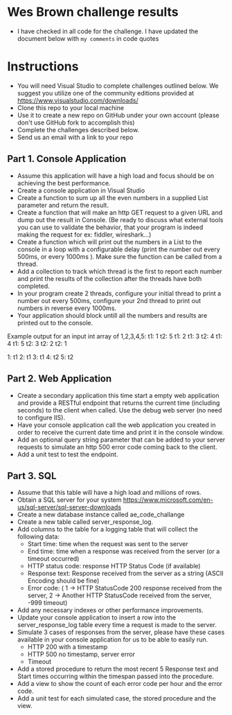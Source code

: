 # Wes Brown challenge results
- I have checked in all code for the challenge.  I have updated the document below with `my comments` in code quotes

# Instructions
- You will need Visual Studio to complete challenges outlined below. We suggest you utilize one of the community editions provided at https://www.visualstudio.com/downloads/
- Clone this repo to your local machine
- Use it to create a new repo on GitHub under your own account (please don't use GitHub fork to accomplish this)
- Complete the challenges described below. 
- Send us an email with a link to your repo

## Part 1. Console Application
- Assume this application will have a high load and focus should be on achieving the best performance.
- Create a console application in Visual Studio
- Create a function to sum up all the even numbers in a supplied List<int> parameter and return the result.
- Create a function that will make an http GET request to a given URL and dump out the result in Console. (Be ready to discuss what external tools you can use to validate the behavior, that your program is indeed making the request for ex: fiddler, wireshark...)  
- Create a function which will print out the numbers in a List<int> to the console in a loop with a configurable delay (print the number out every 500ms, or every 1000ms ). Make sure the function can be called from a thread. 
- Add a collection to track which thread is the first to report each number and print the results of the collection after the threads have both completed.
- In your program create 2 threads, configure your initial thread to print a number out every 500ms, configure your 2nd thread to print out numbers in reverse every 1000ms. 
- Your application should block untill all the numbers and results are printed out to the console.
  
Example output for an input int array of 1,2,3,4,5:
t1: 1
t2: 5
t1: 2
t1: 3
t2: 4
t1: 4
t1: 5
t2: 3
t2: 2
t2: 1

1: t1
2: t1
3: t1
4: t2
5: t2
  

## Part 2. Web Application
- Create a secondary application this time start a empty web application and provide a RESTful endpoint that returns the current time (including seconds) to the client when called. Use the debug web server (no need to configure IIS).
- Have your console application call the  web application you created in order to receive the current date time and print it in the console window.
- Add an optional query string parameter that can be added to your server requests to simulate an http 500 error code coming back to the client.
- Add a unit test to test the endpoint.

## Part 3. SQL
- Assume that this table will have a high load and millions of rows.
- Obtain a SQL server for your system https://www.microsoft.com/en-us/sql-server/sql-server-downloads
- Create a new database instance called ae_code_challange
- Create a new table called server_response_log.
- Add columns to the table for a logging table that will collect the following data:
  - Start time:  time when the request was sent to the server
  - End time: time when a response was received from the server (or a timeout occurred)
  - HTTP status code: response HTTP Status Code (if available)
  - Response text: Response received from the server as a string (ASCII Encoding should be fine)
  - Error code: ( 1 -> HTTP StatusCode 200 response received from the server, 2 -> Another HTTP StatusCode received from the server, -999 timeout)
- Add any necessary indexes or other performance improvements.
- Update your console application to insert a row into the server_response_log table every time a request is made to the server.
- Simulate 3 cases of responses from the server, please have these cases available in your console application for us to be able to easily run.
  - HTTP 200 with a timestamp
  - HTTP 500 no timestamp, server error
  - Timeout
 - Add a stored procedure to return the most recent 5 Response text and Start times occurring within the timespan passed into the procedure.
 - Add a view to show the count of each error code per hour and the error code.
 - Add a unit test for each simulated case, the stored procedure and the view.